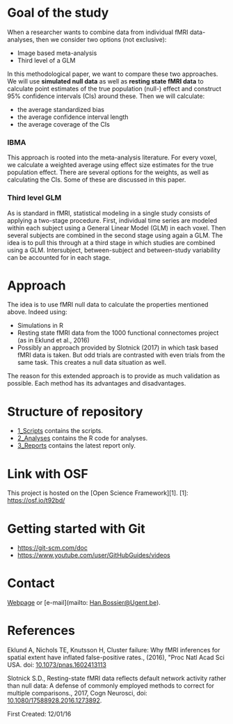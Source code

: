 # Goal of the study
When a researcher wants to combine data from individual fMRI data-analyses, then we consider two options (not exclusive):
 * Image based meta-analysis
 * Third level of a GLM

In this methodological paper, we want to compare these two approaches. We will use **simulated null data** as well as **resting state fMRI data** to calculate point estimates of the true population  (null-) effect and construct 95% confidence intervals (CIs) around these. Then we will calculate:
 * the average standardized bias
 * the average confidence interval length
 * the average coverage of the CIs


### IBMA
This approach is rooted into the meta-analysis literature. For every voxel, we calculate a weighted average using effect size estimates for the true population effect. There are several options for the weights, as well as calculating the CIs. Some of these are discussed in this paper.

### Third level GLM
As is standard in fMRI, statistical modeling in a single study consists of applying a two-stage procedure. First, individual time series are modeled within each subject using a General Linear Model (GLM) in each voxel. Then several subjects are combined in the second stage using again a GLM. The idea is to pull this through at a third stage in which studies are combined using a GLM. Intersubject, between-subject and between-study variability can be accounted for in each stage.

# Approach
The idea is to use fMRI null data to calculate the properties mentioned above. Indeed using:

* Simulations in R
* Resting state fMRI data from the 1000 functional connectomes project (as in Eklund et al., 2016)
* Possibly an approach provided by Slotnick (2017) in which task based fMRI data is taken. But odd trials are contrasted with even trials from the same task. This creates a null data situation as well.

The reason for this extended approach is to provide as much validation as possible. Each method has its advantages and disadvantages.


# Structure of repository
* [1_Scripts](https://github.com/NeuroStat/SimulationGit/tree/master/1_Scripts) contains the scripts.
* [2_Analyses](https://github.com/NeuroStat/SimulationGit/tree/master/2_Analyses) contains the R code for analyses.
* [3_Reports](https://github.com/NeuroStat/SimulationGit/tree/master/3_Reports) contains the latest report only.


# Link with OSF
This project is hosted on the [Open Science Framework][1].
 [1]: https://osf.io/t92bd/

# Getting started with Git
* https://git-scm.com/doc
* https://www.youtube.com/user/GitHubGuides/videos

# Contact
[Webpage][Han Bossier] or [e-mail](mailto: Han.Bossier@Ugent.be).

[Han Bossier]: http://telefoonboek.ugent.be/nl/people/802001626303
[Freya Acar]: https://telefoonboek.ugent.be/nl/people/802001860820
[Ruth Seurinck]: http://telefoonboek.ugent.be/nl/people/801001629152
[Beatrijs Moerkerke]: http://telefoonboek.ugent.be/nl/people/801001453542

# References
Eklund A, Nichols TE, Knutsson H, Cluster failure: Why fMRI inferences for spatial extent have inflated false-positive rates., (2016), "Proc Natl Acad Sci USA. doi: [10.1073/pnas.1602413113](http://www.pnas.org/content/113/28/7900.abstract?sid=1f6fd91a-988c-4a69-80e4-a19ae1951614)


Slotnick S.D., Resting-state fMRI data reflects default network activity rather than null data: A defense of commonly employed methods to correct for multiple comparisons., 2017, Cogn Neurosci, doi: [10.1080/17588928.2016.1273892](http://www.tandfonline.com/doi/full/10.1080/17588928.2016.1273892?scroll=top&needAccess=true).



First Created: 12/01/16
